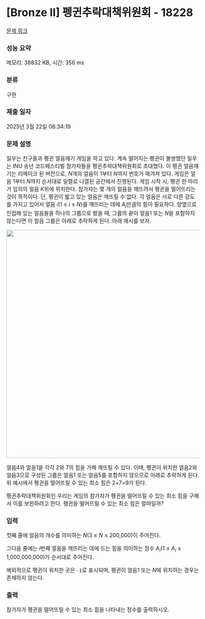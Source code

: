# [Bronze II] 펭귄추락대책위원회 - 18228 

[문제 링크](https://www.acmicpc.net/problem/18228) 

### 성능 요약

메모리: 38832 KB, 시간: 356 ms

### 분류

구현

### 제출 일자

2025년 3월 22일 08:34:19

### 문제 설명

<p>일우는 친구들과 펭귄 얼음깨기 게임을 하고 있다. 계속 떨어지는 펭귄이 불쌍했던 일우는 INU 송년 코드페스티벌 참가자들을 펭귄추락대책위원회로 초대했다. 이 펭귄 얼음깨기는 리메이크 된 버전으로, <em>N</em>개의 얼음이 1부터 <em>N</em>까지 번호가 매겨져 있다. 게임은 얼음 1부터 <em>N</em>까지 순서대로 일렬로 나열된 공간에서 진행된다. 게임 시작 시, 펭귄 한 마리가 임의의 얼음 <em>K</em>위에 위치한다. 참가자는 몇 개의 얼음을 깨뜨려서 펭귄을 떨어뜨리는 것이 목적이다. 단, 펭귄이 밟고 있는 얼음은 깨뜨릴 수 없다. 각 얼음은 서로 다른 강도를 가지고 있어서 얼음 <em>i</em>(1 ≤ <em>i</em> ≤ <em>N</em>)를 깨뜨리는 데에 <em>A<sub>i</sub></em>만큼의 힘이 필요하다. 양옆으로 인접해 있는 얼음들을 하나의 그룹으로 봤을 때, 그룹의 끝이 얼음1 또는 <em>N</em>을 포함하지 않는다면 이 얼음 그룹은 아래로 추락하게 된다. 아래 예시를 보자.</p>

<p style="text-align: center;"><img alt="" src="https://upload.acmicpc.net/48844864-9015-4169-a707-b64598361e6f/-/preview/" style="height: 596px; width: 800px; margin-left: -50px; margin-right: -50px;"></p>

<p>얼음4와 얼음1을 각각 2와 7의 힘을 가해 깨뜨릴 수 있다. 이때, 펭귄이 위치한 얼음2와 얼음3으로 구성된 그룹은 얼음1 또는 얼음5를 포함하지 않으므로 아래로 추락하게 된다. 위 예시에서 펭귄을 떨어뜨릴 수 있는 최소 힘은 2+7=9가 된다.</p>

<p>펭귄추락대책위원회인 우리는 게임의 참가자가 펭귄을 떨어뜨릴 수 있는 최소 힘을 구해서 이를 보완하려고 한다. 펭귄을 떨어뜨릴 수 있는 최소 힘은 얼마일까?</p>

### 입력 

 <p>첫째 줄에 얼음의 개수를 의미하는 <em>N</em>(3 ≤ <em>N</em> ≤ 200,000)이 주어진다.</p>

<p>그다음 줄에는 <em>i</em>번째 얼음을 깨뜨리는 데에 드는 힘을 의미하는 정수 <em>A<sub>i</sub></em>(1 ≤ <em>A<sub>i</sub></em> ≤ 1,000,000,000)가 순서대로 주어진다.</p>

<p>예외적으로 펭귄이 위치한 곳은 <code>-1</code>로 표시되며, 펭귄이 얼음1 또는 <em>N</em>에 위치하는 경우는 존재하지 않는다.</p>

### 출력 

 <p>참가자가 펭귄을 떨어뜨릴 수 있는 최소 힘을 나타내는 정수를 출력하시오.</p>

